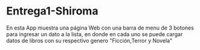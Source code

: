 # Entrega1-Shiroma

En esta App muestra una página Web con una barra de menu de 3 botones para ingresar un dato a la lista, en donde en cada uno se puede cargar datos de libros con su respectivo genero "Ficción,Terror y Novela" 
